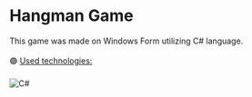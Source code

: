# Hangman Game
This game was made on Windows Form utilizing C# language.
<br>
<br>
:purple_circle: [Used technologies:](#tecnologiasutilizadas)
<br>
<br>
![C#](https://img.shields.io/badge/C%23-239120?style=for-the-badge&logo=c-sharp&logoColor=white)




